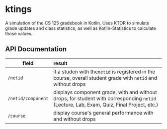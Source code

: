 # ktings
A simulation of the CS 125 gradebook in Kotlin.  Uses KTOR to simulate grade updates and class statistics, as well as Kotlin-Statistics to calculate those values.

## API Documentation

| **field**               |**result**    |
| -------------           |:------------- |
| `/netid`                | if a studen with the`netid` is registered in the course, overall student grade with `netid` and without drops |
| `/netid/component`      | displays component grade, with and without drops, for student with corresponding `netid` (Lecture, Lab, Exam, Quiz, Final Project, etc.)      |
| `/course`               | display course's general performance with and without drops      |
